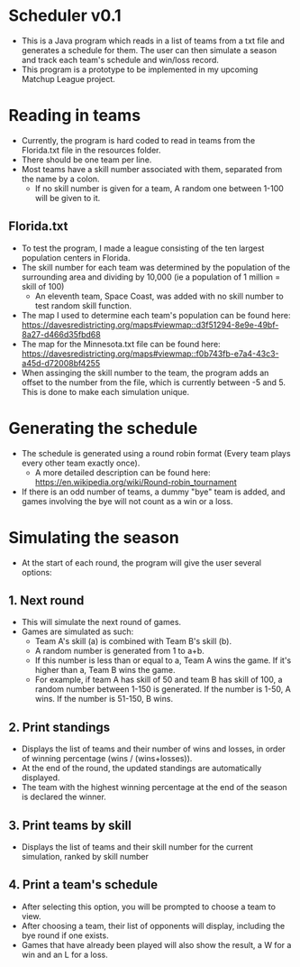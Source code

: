 # Scheduler v0.1
- This is a Java program which reads in a list of teams from a txt file and generates a schedule for them. The user can then simulate a season and track each team's schedule and win/loss record.
- This program is a prototype to be implemented in my upcoming Matchup League project.

# Reading in teams
- Currently, the program is hard coded to read in teams from the Florida.txt file in the resources folder.
- There should be one team per line.
- Most teams have a skill number associated with them, separated from the name by a colon.
  - If no skill number is given for a team, A random one between 1-100 will be given to it.
 
## Florida.txt
- To test the program, I made a league consisting of the ten largest population centers in Florida.
- The skill number for each team was determined by the population of the surrounding area and dividing by 10,000 (ie a population of 1 million = skill of 100)
  - An eleventh team, Space Coast, was added with no skill number to test random skill function.
- The map I used to determine each team's population can be found here: https://davesredistricting.org/maps#viewmap::d3f51294-8e9e-49bf-8a27-d466d35fbd68
- The map for the Minnesota.txt file can be found here: https://davesredistricting.org/maps#viewmap::f0b743fb-e7a4-43c3-a45d-d72008bf4255
- When assinging the skill number to the team, the program adds an offset to the number from the file, which is currently between -5 and 5. This is done to make each simulation unique.
    
# Generating the schedule
- The schedule is generated using a round robin format (Every team plays every other team exactly once).
  - A more detailed description can be found here: https://en.wikipedia.org/wiki/Round-robin_tournament  
- If there is an odd number of teams, a dummy "bye" team is added, and games involving the bye will not count as a win or a loss.

# Simulating the season
- At the start of each round, the program will give the user several options:
## 1. Next round
- This will simulate the next round of games.
- Games are simulated as such:
  - Team A's skill (a) is combined with Team B's skill (b).
  - A random number is generated from 1 to a+b.
  - If this number is less than or equal to a, Team A wins the game. If it's higher than a, Team B wins the game.
  - For example, if team A has skill of 50 and team B has skill of 100, a random number between 1-150 is generated. If the number is 1-50, A wins. If the number is 51-150, B wins.
## 2. Print standings
- Displays the list of teams and their number of wins and losses, in order of winning percentage (wins / (wins+losses)).
- At the end of the round, the updated standings are automatically displayed.
- The team with the highest winning percentage at the end of the season is declared the winner.
## 3. Print teams by skill
- Displays the list of teams and their skill number for the current simulation, ranked by skill number
## 4. Print a team's schedule
- After selecting this option, you will be prompted to choose a team to view.
- After choosing a team, their list of opponents will display, including the bye round if one exists.
- Games that have already been played will also show the result, a W for a win and an L for a loss.
